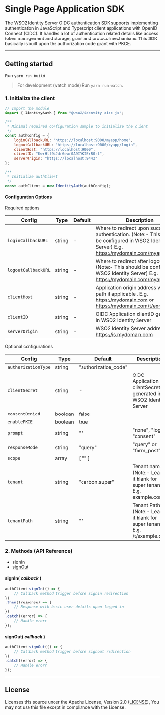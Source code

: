 # Single Page Application SDK

The WSO2 Identity Server OIDC authentication SDK supports implementing authentication in JavaScript and Typescript client applications with OpenID Connect (OIDC). It handles a lot of authentication related details like access token management and storage, grant and protocol mechanisms. This SDK basically is built upon the authorization code grant with PKCE.

---

## Getting started

Run `yarn run build`

> For development (watch mode) Run `yarn run watch`.

### 1. Initialize the client

```js
// Import the module
import { IdentityAuth } from "@wso2/identity-oidc-js";

/**
 * Minimal required configuration sample to initialize the client
 */
const authConfig = {
    loginCallbackURL: "https://localhost:9000/myapp/home",
    logoutCallbackURL: "https://localhost:9000/myapp/login",
    clientHost: "https://localhost:9000",
    clientID: "KwrHtf9iJdr6ewr0A9IYKIErR0rt",
    serverOrigin: "https://localhost:9443"
};

/**
 * Initialize authClient
 */
const authClient = new IdentityAuth(authConfig);
```

#### Configuration Options

Required options

| Config              | Type    | Default | Description |
|---                  |---      | ---     |---          |
| `loginCallbackURL`  | string  | -       | Where to redirect upon successful authentication. (Note:- This should be configured in WSO2 Identity Server) E.g. https://mydomain.com/myapp/home |
| `logoutCallbackURL` | string  | -       | Where to redirect after logout. (Note:- This should be configured in WSO2 Identity Server) E.g. https://mydomain.com/myapp/login |
| `clientHost`        | string  | -       | Application origin address with tenant path if applicable . E.g. https://mydomain.com or https://mydomain.com/t/exmaple.com |
| `clientID`          | string  | -       | OIDC Application clientID generated in WSO2 Identity Server |
| `serverOrigin`      | string  | -       | WSO2 Identity Server address. E.g. https://is.mydomain.com |

Optional configurations

| Config              | Type    | Default               | Description |
|---                  |---      | ---                   |---          |
| `autherizationType` | string  | "authorization_code"  |             |
| `clientSecret`      | string  | -                     | OIDC Application clientSecret generated in WSO2 Identity Server |
| `consentDenied`     | boolean | false                 |             |
| `enablePKCE`        | boolean | true                  |             |
| `prompt`            | string  | ""                    | "none", "login", "consent" |
| `responseMode`      | string  | "query"               | "query" or "form_post"  |
| `scope`             | array   | [ "" ]                |             |
| `tenant`            | string  | "carbon.super"        | Tenant name. (Note:- Leave it blank for super tenant) E.g. example.com |
| `tenantPath`        | string  | ""                    | Tenant Path. (Note:- Leave it blank for super tenant) E.g. /t/example.com |

### 2. Methods (API Reference)

* [signIn](#signin%20callback%20)
* [signOut](#signout%20callback%20)

#### signIn( _callback_ )

```js
authClient.signIn(() => {
    // Callback method trigger before signin redirection
})
.then((response) => {
    // Response with basic user details upon logged in
})
.catch((error) => {
    // Handle erorr
});
```

#### signOut( _callback_ )

```js
authClient.signOut(() => {
    // Callback method trigger before signout redirection
})
.catch((error) => {
    // Handle erorr
});
```

---

<!-- TODO: Refactor below content -->
<!-- ## Advance methods

#### OPConfigurationUtil.initOPConfiguration(wellKnownEndpoint, forceInit)

Initiate the authentication module using openid provider configuration endpoint.
* `wellKnownEndpoint` well known endpoint.
* `forceInit` whether to re-initiate the configuration.

#### OPConfigurationUtil.resetOPConfiguration()

Reset the configuration acquired from openid provider.

#### SignInUtil.sendAuthorizationRequest(requestParams)

Sends the OAuth2 authorization code request to the IdP based on the provided request params.

`requestParams` is type of `OIDCRequestParamsInterface`

```typescript
interface OIDCRequestParamsInterface {
    clientID: string;
    clientHost: string;
    clientSecret?: string;
    enablePKCE: boolean;
    redirectUri: string;
    scope?: string[];
    serverOrigin: string;
}
```

* `clientID` Client id of the application.
* `clientHost` Client host name.
* `clientSecret` Client secret of the application. If not provided, it will considered as a public client.
* `enablePKCE` Enable PKCE for the authorization grant type.
* `redirectUri` Callback url of the application.

#### SignInUtil.hasAuthorizationCode()

Check whether the current url contains the OAuth2 authorization code.

#### SignInUtil.sendTokenRequest(requestParams)

Sends the OAuth2 token request and returns a Promise with token response. Also validate the signature of the id_token.

`requestParams` is type of `OIDCRequestParamsInterface` as explained above.

Response will be a `Promise<TokenResponseInterface>`.

```js
interface TokenResponseInterface {
    accessToken: string;
    idToken: string;
    expiresIn: string;
    scope: string;
    refreshToken: string;
    tokenType: string;
}
```

* `accessToken` access token.
* `idToken` id_token value.
* `expiresIn`validity period.
* `scope` scope returned.
* `refreshToken` refresh token.
* `tokenType` token type.

#### SignInUtil.getAuthenticatedUser(idToken)

This will extract the authenticated user from the id_token.

Response will be in `AuthenticatedUserInterface`.

```js
interface AuthenticatedUserInterface {
    displayName?: string;
    email?: string;
    username: string;
}
```

* `displayName` display name of the user.
* `email` email of the user.
* `username` username.

#### AuthenticateSessionUtil.initUserSession(tokenResponse, authenticatedUser)

This will initiate the user session using the attributes in tokenResponse and authenticatedUser.

tokenResponse is type of `TokenResponseInterface` and authenticatedUser is type of `AuthenticatedUserInterface`.

#### AuthenticateSessionUtil.getAccessToken()

This will returns a Promise containing the OAuth2 access_token. Also it will refresh the access_token if it is expired.

Response will be a `Promise<string>`.

#### SignOutUtil.sendSignOutRequest(redirectUri)

Sends the logout request the openid provider. Requires the redirect uri of the application.

#### AuthenticateSessionUtil.endAuthenticatedSession()

Terminates the user session and clears the session attributes. -->

## License

Licenses this source under the Apache License, Version 2.0 ([LICENSE](LICENSE)), You may not use this file except in compliance with the License.
